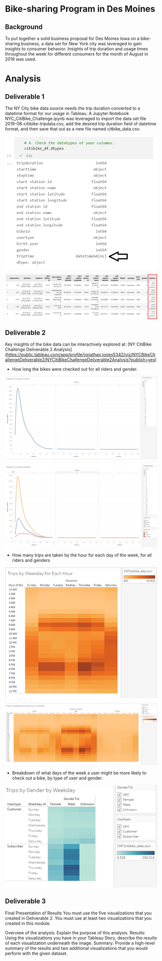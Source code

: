 # Bike-sharing Program in Des Moines
## Background
To put together a solid business proposal for Des Moines Iowa on a bike-sharing business, a data set for New York city was leveraged to gain insights to consumer behavior.  Insights of trip duration and usage times throughout the week for different consumers for the month of August in 2019 was used.

# Analysis
## Deliverable 1 
The NY City bike data source needs the trip duration converted to a datetime format for our usage in Tableau.  A Jupyter Notebook NYC_CitiBike_Challenge.ipynb was leveraged to import the data set file 2019-08-citibike-tripdata.csv, add the desired trip duration field of datetime format, and then save that out as a new file named citbike_data.csv.

![alt text](https://github.com/jj2773/bikesharing/blob/main/images/deliverable1_tripduration_datetime.png)

![alt text](https://github.com/jj2773/bikesharing/blob/main/images/citibike_df_head_image.PNG)

## Deliverable 2
Key insights of the bike data can be interactively explored at: [NY CitiBike Challenge Deliverable 2 Analysis] (https://public.tableau.com/app/profile/jonathan.jones5342/viz/NYCBikeChallengeDeliverable2/NYCitiBikeChallengeDeliverable2Analysis?publish=yes)

* How long the bikes were checked out for all riders and gender.

![alt text](https://github.com/jj2773/bikesharing/blob/main/images/deliv2_checkout_times_for_users.PNG)

![alt text](https://github.com/jj2773/bikesharing/blob/main/images/deliv2_checkout_times_for_users_gender.PNG)

* How many trips are taken by the hour for each day of the week, for all riders and genders

![alt text](https://github.com/jj2773/bikesharing/blob/main/images/deliv2_tripsbyweekday_byhr.PNG)

![alt text](https://github.com/jj2773/bikesharing/blob/main/images/deliv2_tripsbyweekday_byhr_bygender.PNG)

* Breakdown of what days of the week a user might be more likely to check out a bike, by type of user and gender.

![alt text](https://github.com/jj2773/bikesharing/blob/main/images/deliv2_tripsbygender_byweekday.PNG)

## Deliverable 3
Final Presentation of Results
You must use the five visualizations that you created in Deliverable 2.
You must use at least two visualizations that you created in this module.


Overview of the analysis: Explain the purpose of this analysis.
Results: Using the visualizations you have in your Tableau Story, describe the results of each visualization underneath the image.
Summary: Provide a high-level summary of the results and two additional visualizations that you would perform with the given dataset.